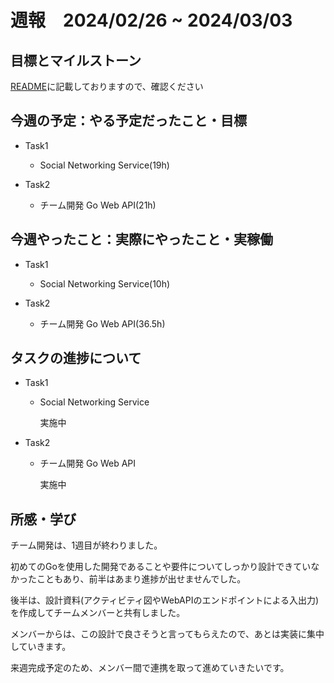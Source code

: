 # 週報　2024/02/26 ~ 2024/03/03

## 目標とマイルストーン
[README](https://github.com/Aki158/weekly-report/blob/main/README.md)に記載しておりますので、確認ください

## 今週の予定：やる予定だったこと・目標
- Task1
    - Social Networking Service(19h)

- Task2
    - チーム開発 Go Web API(21h)

## 今週やったこと：実際にやったこと・実稼働
- Task1
    - Social Networking Service(10h)

- Task2
    - チーム開発 Go Web API(36.5h)

## タスクの進捗について
- Task1
    - Social Networking Service

        実施中

- Task2
    - チーム開発 Go Web API

        実施中

## 所感・学び

チーム開発は、1週目が終わりました。

初めてのGoを使用した開発であることや要件についてしっかり設計できていなかったこともあり、前半はあまり進捗が出せませんでした。

後半は、設計資料(アクティビティ図やWebAPIのエンドポイントによる入出力)を作成してチームメンバーと共有しました。

メンバーからは、この設計で良さそうと言ってもらえたので、あとは実装に集中していきます。

来週完成予定のため、メンバー間で連携を取って進めていきたいです。
